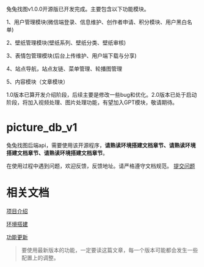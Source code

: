 兔兔找图v1.0.0开源版已开发完成。主要包含以下功能模块。

1、用户管理模块(微信端登录、信息维护、创作者申请、积分模块、用户黑白名单)

2、壁纸管理模块(壁纸系列、壁纸分类、壁纸审核)

3、表情包管理模块(后台上传维护、用户端下载与分享)

4、站点导航，站点友链、菜单管理、轮播图管理

5、内容模块（文章模块）

1.0版本已算开发介绍阶段，后续主要是修改一些bug和优化。2.0版本已处于启动阶段，将加入视频处理、图片处理功能，有望加入GPT模块，敬请期待。

# picture_db_v1

兔兔找图后端api，需要使用该开源程序，**请熟读环境搭建文档章节、请熟读环境搭建文档章节、请熟读环境搭建文档章节**。

在使用过程中遇到问题，欢迎反馈，反馈地址。请严格遵守文档规范。
[提交问题](https://docs.qq.com/doc/DVWRISklMZ0VKTGtK)

# 相关文档

[项目介绍](https://docs.qq.com/doc/DVUxSRmFOZUFwaHFN)

[环境搭建](https://docs.qq.com/doc/DVVBOWE1MWHJWb3Fm)

[功能更新](https://docs.qq.com/doc/DVUl1R2pTVlpSd1BL)
> 要使用最新版本的功能，一定要读这篇文章，每一个版本可能都会发生一些配置上的调整。
